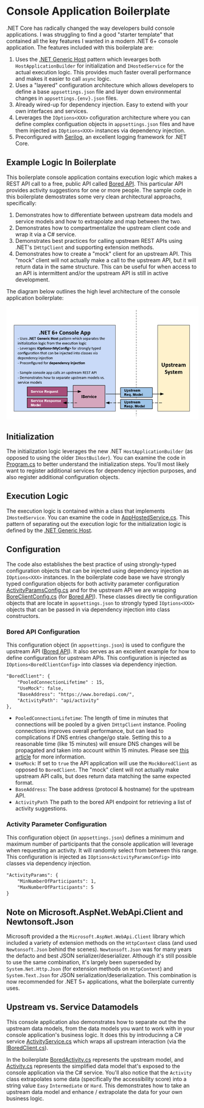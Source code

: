 # Console Application Boilerplate

.NET Core has radically changed the way developers build console applications.  I was struggling to find a good "starter template" that contained all the key features I wanted in a modern .NET 6+ console application.  The features included with this boilerplate are:

1. Uses the [.NET Generic Host](https://learn.microsoft.com/en-us/dotnet/core/extensions/generic-host) pattern which levearges both `HostApplicationBuilder` for initialization and `IHostedService` for the actual execution logic.  This provides much faster overall performance and makes it easier to call `async` logic.
2. Uses a "layered" configuration architecture which allows developers to define a base `appsettings.json` file and layer down environmental changes in `appsettings.{env}.json` files.
3. Already wired-up for dependency injection.  Easy to extend with your own interfaces and services.
4. Leverages the `IOptions<XXX>` cofiguration architecture where you can define complex configuation objects in `appsettings.json` files and have them injected as `IOptions<XXX>` instances via dependency injection.
5. Preconfigured with [Serilog](https://serilog.net/), an excellent logging framework for .NET Core.

## Example Logic In Boilerplate

This boilerplate console application contains execution logic which makes a REST API call to a free, public API called [Bored API](https://www.boredapi.com/).  This particular API provides activity suggestions for one or more people.  The sample code in this boilerplate demostrates some very clean architectural approachs, specifically:

1. Demonstrates how to differentiate between upstream data models and service models and how to extrapolate and map between the two.
2. Demonstrates how to compartmentalize the upstream client code and wrap it via a C# service.
3. Demonstrates best practices for calling upstream REST APIs using .NET's `IHttpClient` and supporting extension methods.
4. Demonstrates how to create a "mock" client for an upstream API.  This "mock" client will not actually make a call to the upstream API, but it will return data in the same structure.  This can be useful for when access to an API is intermittent and/or the upstream API is still in active development.

The diagram below outlines the high level architecture of the console application boilerplate:

![Architecture Diagram](https://github.com/rstrube/dotnet-console-app-boilerplate/blob/main/doc/img/console-app-architecture.png)

## Initialization

The initialization logic leverages the new .NET `HostApplicationBuilder` (as opposed to using the older `IHostBuilder`).  You can examine the code in [Program.cs](https://github.com/rstrube/dotnet-console-app-boilerplate/blob/main/src/ConsoleAppBoilerplate/Program.cs) to better understand the initialization steps.  You'll most likely want to register additional services for dependency injection purposes, and also register additional configuration objects.

## Execution Logic

The execution logic is contained within a class that implements `IHostedService`.  You can examine the code in [AppHostedService.cs](https://github.com/rstrube/dotnet-console-app-boilerplate/blob/main/src/ConsoleAppBoilerplate/AppHostedService.cs).  This pattern of separating out the execution logic for the initialization logic is defined by the [.NET Generic Host](https://learn.microsoft.com/en-us/dotnet/core/extensions/generic-host).

## Configuration

The code also establishes the best practice of using strongly-typed configuration objects that can be injected using dependency injection as `IOptions<XXX>` instances.  In the boilerplate code base we have strongly typed configuration objects for both activity parameter configuration [ActivityParamsConfig.cs](https://github.com/rstrube/dotnet-console-app-boilerplate/blob/main/src/ConsoleAppBoilerplate/Configuration/ActivityParamsConfig.cs) and for the upstream API we are wrapping [BoreClientConfig.cs](https://github.com/rstrube/dotnet-console-app-boilerplate/blob/main/src/ConsoleAppBoilerplate/Configuration/BoredClientConfig.cs) (for [Bored API](https://www.boredapi.com/)).  These classes directly tie configuration objects that are locate in `appsettings.json` to strongly typed `IOptions<XXX>` objects that can be passed in via dependency injection into class constructors.

### Bored API Configuration

This configuration object (in `appsettings.json`) is used to configure the upstream API ([Bored API]((https://www.boredapi.com/))).  It also serves as an excellent example for how to define configuration for upstream APIs.  This configuration is injected as `IOptions<BoredClientConfig>` into classes via dependency injection.

```
"BoredClient": {
    "PooledConnectionLifetime" : 15,
    "UseMock": false,
    "BaseAddress": "https://www.boredapi.com/",
    "ActivityPath": "api/activity"
},
```

* `PooledConnectionLifetime`: The length of time in minutes that connections will be pooled by a given `IHttpClient` instance.  Pooling connections improves overall performance, but can lead to complications if DNS entries change/go stale.  Setting this to a reasonable time (like 15 minutes) will ensure DNS changes will be propagated and taken into account within 15 minutes.  Please see [this article](https://learn.microsoft.com/en-us/dotnet/fundamentals/networking/http/httpclient-guidelines) for more information.
* `UseMock`: If set to `true` the API application will use the `MockBoredClient` as opposed to `BoredClient`.  The "mock" client will not actually make upstream API calls, but does return data matching the same expected format.
* `BaseAddress`: The base address (protocol & hostname) for the upstream API.
* `ActivityPath` The path to the bored API endpoint for retrieving a list of activity suggestions.

### Activity Parameter Configuration

This configuration object (in `appsettings.json`) defines a minimum and maximum number of participants that the console application will leverage when requesting an activity.  It will randomly select from between this range.  This configuration is injected as `IOptions<ActivityParamsConfig>` into classes via dependency injection.

```
"ActivityParams": {
    "MinNumberOfParticipants": 1,
    "MaxNumberOfParticipants": 5
}
```

## Note on Microsoft.AspNet.WebApi.Client and Newtonsoft.Json

Microsoft provided a the `Microsoft.AspNet.WebApi.Client` library which included a variety of extension methods on the `HttpContent` class (and used `Newtonsoft.Json` behind the scenes).  `Newtonsoft.Json` was for many years the defacto and best JSON serializer/deserializer. Although it's still possible to use the same combination, it's largely been superseded by `System.Net.Http.Json` (for extension methods on `HttpContent`) and `System.Text.Json` for JSON serialization/deserialization.  This combination is now recommended for .NET 5+ applications, what the boilerplate currently uses.

## Upstream vs. Service Datamodels

This console application also demonstrates how to separate out the the upstream data models, from the data models you want to work with in your console application's business logic. It does this by introducinng a C# service [ActivityService.cs](https://github.com/rstrube/dotnet-console-app-boilerplate/blob/main/src/ConsoleAppBoilerplate/Services/ActivityService.cs) which wraps all upstream interaction (via the [IBoredClient.cs]((https://github.com/rstrube/dotnet-console-app-boilerplate/blob/main/src/ConsoleAppBoilerplate/Upstream/IBoredClient.cs))).

In the boilerplate [BoredActivity.cs](https://github.com/rstrube/dotnet-console-app-boilerplate/blob/main/src/ConsoleAppBoilerplate/Upstream/Models/BoredActivity.cs) represents the upstream model, and [Activity.cs](https://github.com/rstrube/dotnet-console-app-boilerplate/blob/main/src/ConsoleAppBoilerplate/Services/Models/Activity.cs) represents the simplified data model that's exposed to the console application via the C# service.  You'll also notice that the `Activity` class extrapolates some data (specifically the accessibility score) into a string value `Easy` `Intermediate` or `Hard`.  This demonstrates how to take an upstream data model and enhance / extrapolate the data for your own business logic.
